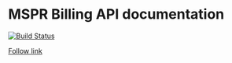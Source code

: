 # MSPR Billing API documentation

[![Build Status](https://drone.k3d.dev/api/badges/lperdereau/mspr-billing-api-doc/status.svg)](https://drone.k3d.dev/lperdereau/mspr-billing-api-doc)

[Follow link](http://elixir.k8s.lperdereau.fr)